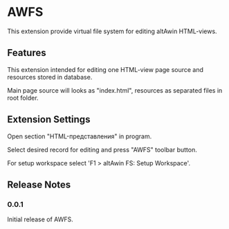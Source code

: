 # AWFS

This extension provide virtual file system for editing altAwin HTML-views.

## Features

This extension intended for editing one HTML-view page source and resources stored in database.

Main page source will looks as "index.html", resources as separated files in root folder.

## Extension Settings

Open section "HTML-представления" in program.

Select desired record for editing and press "AWFS" toolbar button.

For setup workspace select 'F1 > altAwin FS: Setup Workspace'.

## Release Notes

### 0.0.1

Initial release of AWFS.
